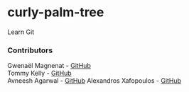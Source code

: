 # curly-palm-tree

Learn Git

### Contributors
Gwenaël Magnenat - [GitHub](https://github.com/gmagnenat)  
Tommy Kelly - [GitHub](https://github.com/TommmyKelly)  
Avneesh Agarwal - [GitHub](https://github.com/avneesh0612)
Alexandros Xafopoulos - [GitHub](https://github.com/lxndroc)  
